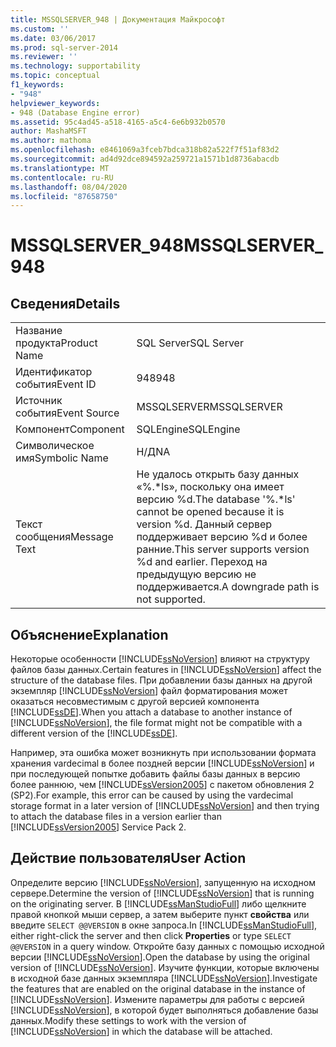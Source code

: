 ```yaml
---
title: MSSQLSERVER_948 | Документация Майкрософт
ms.custom: ''
ms.date: 03/06/2017
ms.prod: sql-server-2014
ms.reviewer: ''
ms.technology: supportability
ms.topic: conceptual
f1_keywords:
- "948"
helpviewer_keywords:
- 948 (Database Engine error)
ms.assetid: 95c4ad45-a518-4165-a5c4-6e6b932b0570
author: MashaMSFT
ms.author: mathoma
ms.openlocfilehash: e8461069a3fceb7bdca318b82a522f7f51af83d2
ms.sourcegitcommit: ad4d92dce894592a259721a1571b1d8736abacdb
ms.translationtype: MT
ms.contentlocale: ru-RU
ms.lasthandoff: 08/04/2020
ms.locfileid: "87658750"
---
```

# <a name="mssqlserver_948"></a><span data-ttu-id="c9037-102">MSSQLSERVER_948</span><span class="sxs-lookup"><span data-stu-id="c9037-102">MSSQLSERVER_948</span></span>
    
## <a name="details"></a><span data-ttu-id="c9037-103">Сведения</span><span class="sxs-lookup"><span data-stu-id="c9037-103">Details</span></span>  
  
|||  
|-|-|  
|<span data-ttu-id="c9037-104">Название продукта</span><span class="sxs-lookup"><span data-stu-id="c9037-104">Product Name</span></span>|<span data-ttu-id="c9037-105">SQL Server</span><span class="sxs-lookup"><span data-stu-id="c9037-105">SQL Server</span></span>|  
|<span data-ttu-id="c9037-106">Идентификатор события</span><span class="sxs-lookup"><span data-stu-id="c9037-106">Event ID</span></span>|<span data-ttu-id="c9037-107">948</span><span class="sxs-lookup"><span data-stu-id="c9037-107">948</span></span>|  
|<span data-ttu-id="c9037-108">Источник события</span><span class="sxs-lookup"><span data-stu-id="c9037-108">Event Source</span></span>|<span data-ttu-id="c9037-109">MSSQLSERVER</span><span class="sxs-lookup"><span data-stu-id="c9037-109">MSSQLSERVER</span></span>|  
|<span data-ttu-id="c9037-110">Компонент</span><span class="sxs-lookup"><span data-stu-id="c9037-110">Component</span></span>|<span data-ttu-id="c9037-111">SQLEngine</span><span class="sxs-lookup"><span data-stu-id="c9037-111">SQLEngine</span></span>|  
|<span data-ttu-id="c9037-112">Символическое имя</span><span class="sxs-lookup"><span data-stu-id="c9037-112">Symbolic Name</span></span>|<span data-ttu-id="c9037-113">Н/Д</span><span class="sxs-lookup"><span data-stu-id="c9037-113">NA</span></span>|  
|<span data-ttu-id="c9037-114">Текст сообщения</span><span class="sxs-lookup"><span data-stu-id="c9037-114">Message Text</span></span>|<span data-ttu-id="c9037-115">Не удалось открыть базу данных «%.\*ls», поскольку она имеет версию %d.</span><span class="sxs-lookup"><span data-stu-id="c9037-115">The database '%.\*ls' cannot be opened because it is version %d.</span></span> <span data-ttu-id="c9037-116">Данный сервер поддерживает версию %d и более ранние.</span><span class="sxs-lookup"><span data-stu-id="c9037-116">This server supports version %d and earlier.</span></span> <span data-ttu-id="c9037-117">Переход на предыдущую версию не поддерживается.</span><span class="sxs-lookup"><span data-stu-id="c9037-117">A downgrade path is not supported.</span></span>|  
  
## <a name="explanation"></a><span data-ttu-id="c9037-118">Объяснение</span><span class="sxs-lookup"><span data-stu-id="c9037-118">Explanation</span></span>  
 <span data-ttu-id="c9037-119">Некоторые особенности [!INCLUDE[ssNoVersion](../../includes/ssnoversion-md.md)] влияют на структуру файлов базы данных.</span><span class="sxs-lookup"><span data-stu-id="c9037-119">Certain features in [!INCLUDE[ssNoVersion](../../includes/ssnoversion-md.md)] affect the structure of the database files.</span></span> <span data-ttu-id="c9037-120">При добавлении базы данных на другой экземпляр [!INCLUDE[ssNoVersion](../../includes/ssnoversion-md.md)] файл форматирования может оказаться несовместимым с другой версией компонента [!INCLUDE[ssDE](../../includes/ssde-md.md)].</span><span class="sxs-lookup"><span data-stu-id="c9037-120">When you attach a database to another instance of [!INCLUDE[ssNoVersion](../../includes/ssnoversion-md.md)], the file format might not be compatible with a different version of the [!INCLUDE[ssDE](../../includes/ssde-md.md)].</span></span>  
  
 <span data-ttu-id="c9037-121">Например, эта ошибка может возникнуть при использовании формата хранения vardecimal в более поздней версии [!INCLUDE[ssNoVersion](../../includes/ssnoversion-md.md)] и при последующей попытке добавить файлы базы данных в версию более раннюю, чем [!INCLUDE[ssVersion2005](../../includes/ssversion2005-md.md)] с пакетом обновления 2 (SP2).</span><span class="sxs-lookup"><span data-stu-id="c9037-121">For example, this error can be caused by using the vardecimal storage format in a later version of [!INCLUDE[ssNoVersion](../../includes/ssnoversion-md.md)] and then trying to attach the database files in a version earlier than [!INCLUDE[ssVersion2005](../../includes/ssversion2005-md.md)] Service Pack 2.</span></span>  
  
## <a name="user-action"></a><span data-ttu-id="c9037-122">Действие пользователя</span><span class="sxs-lookup"><span data-stu-id="c9037-122">User Action</span></span>  
 <span data-ttu-id="c9037-123">Определите версию [!INCLUDE[ssNoVersion](../../includes/ssnoversion-md.md)], запущенную на исходном сервере.</span><span class="sxs-lookup"><span data-stu-id="c9037-123">Determine the version of [!INCLUDE[ssNoVersion](../../includes/ssnoversion-md.md)] that is running on the originating server.</span></span> <span data-ttu-id="c9037-124">В [!INCLUDE[ssManStudioFull](../../includes/ssmanstudiofull-md.md)] либо щелкните правой кнопкой мыши сервер, а затем выберите пункт **свойства** или введите `SELECT @@VERSION` в окне запроса.</span><span class="sxs-lookup"><span data-stu-id="c9037-124">In [!INCLUDE[ssManStudioFull](../../includes/ssmanstudiofull-md.md)], either right-click the server and then click **Properties** or type `SELECT @@VERSION` in a query window.</span></span> <span data-ttu-id="c9037-125">Откройте базу данных с помощью исходной версии [!INCLUDE[ssNoVersion](../../includes/ssnoversion-md.md)].</span><span class="sxs-lookup"><span data-stu-id="c9037-125">Open the database by using the original version of [!INCLUDE[ssNoVersion](../../includes/ssnoversion-md.md)].</span></span> <span data-ttu-id="c9037-126">Изучите функции, которые включены в исходной базе данных экземпляра [!INCLUDE[ssNoVersion](../../includes/ssnoversion-md.md)].</span><span class="sxs-lookup"><span data-stu-id="c9037-126">Investigate the features that are enabled on the original database in the instance of [!INCLUDE[ssNoVersion](../../includes/ssnoversion-md.md)].</span></span> <span data-ttu-id="c9037-127">Измените параметры для работы с версией [!INCLUDE[ssNoVersion](../../includes/ssnoversion-md.md)], в которой будет выполняться добавление базы данных.</span><span class="sxs-lookup"><span data-stu-id="c9037-127">Modify these settings to work with the version of [!INCLUDE[ssNoVersion](../../includes/ssnoversion-md.md)] in which the database will be attached.</span></span>  
  
  

